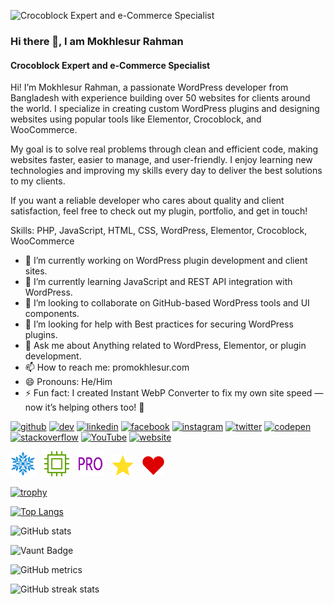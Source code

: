 ![Crocoblock Expert and e-Commerce Specialist](https://i.ibb.co/93p64C7s/Mokhlesur-Rahman-1.png)
### Hi there 👋, I am Mokhlesur Rahman
#### Crocoblock Expert and e-Commerce Specialist

Hi! I’m Mokhlesur Rahman, a passionate WordPress developer from Bangladesh with experience building over 50 websites for clients around the world. I specialize in creating custom WordPress plugins and designing websites using popular tools like Elementor, Crocoblock, and WooCommerce.

My goal is to solve real problems through clean and efficient code, making websites faster, easier to manage, and user-friendly. I enjoy learning new technologies and improving my skills every day to deliver the best solutions to my clients.

If you want a reliable developer who cares about quality and client satisfaction, feel free to check out my plugin, portfolio, and get in touch!

Skills: PHP, JavaScript, HTML, CSS, WordPress, Elementor, Crocoblock, WooCommerce

- 🔭 I’m currently working on WordPress plugin development and client sites. 
- 🌱 I’m currently learning JavaScript and REST API integration with WordPress. 
- 👯 I’m looking to collaborate on GitHub-based WordPress tools and UI components. 
- 🤔 I’m looking for help with Best practices for securing WordPress plugins. 
- 💬 Ask me about Anything related to WordPress, Elementor, or plugin development. 
- 📫 How to reach me: promokhlesur.com 
- 😄 Pronouns: He/Him 
- ⚡ Fun fact: I created Instant WebP Converter to fix my own site speed — now it’s helping others too! 🚀 


[<img src='https://cdn.jsdelivr.net/npm/simple-icons@3.0.1/icons/github.svg' alt='github' height='40'>](https://github.com/developermokhlesur)  [<img src='https://cdn.jsdelivr.net/npm/simple-icons@3.0.1/icons/dev-dot-to.svg' alt='dev' height='40'>](https://dev.to/developermokhlesur)  [<img src='https://cdn.jsdelivr.net/npm/simple-icons@3.0.1/icons/linkedin.svg' alt='linkedin' height='40'>](https://www.linkedin.com/in/developermokhlesur/)  [<img src='https://cdn.jsdelivr.net/npm/simple-icons@3.0.1/icons/facebook.svg' alt='facebook' height='40'>](https://www.facebook.com/developermokhlesur)  [<img src='https://cdn.jsdelivr.net/npm/simple-icons@3.0.1/icons/instagram.svg' alt='instagram' height='40'>](https://www.instagram.com/developermokhlesur/)  [<img src='https://cdn.jsdelivr.net/npm/simple-icons@3.0.1/icons/twitter.svg' alt='twitter' height='40'>](https://twitter.com/developermokhlesur)  [<img src='https://cdn.jsdelivr.net/npm/simple-icons@3.0.1/icons/codepen.svg' alt='codepen' height='40'>](https://codepen.io/developermokhlesur)  [<img src='https://cdn.jsdelivr.net/npm/simple-icons@3.0.1/icons/stackoverflow.svg' alt='stackoverflow' height='40'>](https://stackoverflow.com/users/23349947)  [<img src='https://cdn.jsdelivr.net/npm/simple-icons@3.0.1/icons/youtube.svg' alt='YouTube' height='40'>](https://www.youtube.com/channel/ScriptSquad10)  [<img src='https://cdn.jsdelivr.net/npm/simple-icons@3.0.1/icons/icloud.svg' alt='website' height='40'>](https://promokhlesur.com)  

<a href='https://archiveprogram.github.com/'><img src='https://raw.githubusercontent.com/acervenky/animated-github-badges/master/assets/acbadge.gif' width='40' height='40'></a> <a href='https://docs.github.com/en/developers'><img src='https://raw.githubusercontent.com/acervenky/animated-github-badges/master/assets/devbadge.gif' width='40' height='40'></a> <a href='https://github.com/pricing'><img src='https://raw.githubusercontent.com/acervenky/animated-github-badges/master/assets/pro.gif' width='40' height='40'></a> <a href='https://stars.github.com/'><img src='https://raw.githubusercontent.com/acervenky/animated-github-badges/master/assets/starbadge.gif' width='35' height='35'></a> <a href='https://docs.github.com/en/github/supporting-the-open-source-community-with-github-sponsors'><img src='https://raw.githubusercontent.com/acervenky/animated-github-badges/master/assets/sponsorbadge.gif' width='35' height='35'></a> 

[![trophy](https://github-profile-trophy.vercel.app/?username=developermokhlesur)](https://github.com/ryo-ma/github-profile-trophy)

[![Top Langs](https://github-readme-stats.vercel.app/api/top-langs/?username=developermokhlesur)](https://github.com/anuraghazra/github-readme-stats)

![GitHub stats](https://github-readme-stats.vercel.app/api?username=developermokhlesur&show_icons=true&count_private=true)  

![Vaunt Badge](https://api.vaunt.dev/v1/github/entities/developermokhlesur/contributions?format=svg&private=true)  

![GitHub metrics](https://metrics.lecoq.io/developermokhlesur)  

![GitHub streak stats](https://streak-stats.demolab.com/?user=developermokhlesur)  

